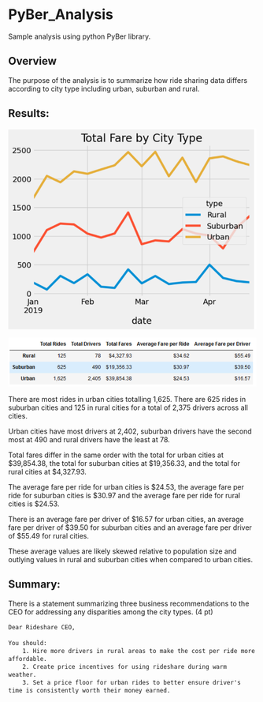 # PyBer_Analysis
Sample analysis using python PyBer library.

## Overview

The purpose of the analysis is to summarize how ride sharing data differs according
to city type including urban, suburban and rural.

## Results:

![alt text](/analysis/Fig1.png)


![alt text](/analysis/boop.png)

There are most rides in urban cities totalling 1,625. There are 625 rides in suburban cities and 125 in rural cities for a total of 2,375 drivers across all cities. 

Urban cities have most drivers at 2,402, suburban drivers have the second most at 490 and rural drivers have the least at 78.
    
Total fares differ in the same order with the total for urban cities at $39,854.38, the total for suburban cities at $19,356.33, and the total for rural cities at $4,327.93. 
    
The average fare per ride for urban cities is $24.53, the average fare per ride for suburban cities is $30.97 and the average fare per ride for rural cities is $24.53. 

There is an average fare per driver of $16.57 for urban cities, an average fare per driver of $39.50 for suburban cities and an average fare per driver of $55.49 for rural cities. 
    
These average values are likely skewed relative to population size and outlying values in rural and suburban cities when compared to urban cities.
  

## Summary:
    
There is a statement summarizing three business recommendations to the CEO for addressing any disparities among the city types. (4 pt)

    Dear Rideshare CEO,

    You should:
        1. Hire more drivers in rural areas to make the cost per ride more affordable.
        2. Create price incentives for using rideshare during warm weather.
        3. Set a price floor for urban rides to better ensure driver's time is consistently worth their money earned.
